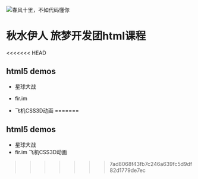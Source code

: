 ![春风十里，不如代码懂你](https://timgsa.baidu.com/timg?image&quality=80&size=b9999_10000&sec=1509596266846&di=127391a8dc305f4691e2c2d6c65a5078&imgtype=0&src=http%3A%2F%2Fuploads.xuexila.com%2Fallimg%2F1708%2F1105-1FPG00413.jpg)
# 秋水伊人 旅梦开发团html课程
<<<<<<< HEAD

## html5 demos 
 - 星球大战
 - fir.im 

 - 飞机CSS3D动画
=======
## html5 demos
 - 星球大战
 - fir.im 飞机CSS3D动画
 
>>>>>>> 7ad8068f43fb7c246a639fc5d9df82d1779de7ec
